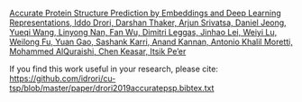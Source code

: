 [Accurate Protein Structure Prediction by Embeddings and Deep Learning Representations,
Iddo Drori, Darshan Thaker, Arjun Srivatsa, Daniel Jeong, Yueqi Wang, Linyong Nan, Fan Wu, Dimitri Leggas, Jinhao Lei, Weiyi Lu, Weilong Fu, Yuan Gao, Sashank Karri, Anand Kannan, Antonio Khalil Moretti, Mohammed AlQuraishi, Chen Keasar, Itsik Pe’er](https://github.com/idrori/cu-tsp/blob/master/paper/cuprotein-paper.pdf)

If you find this work useful in your research, please cite:
https://github.com/idrori/cu-tsp/blob/master/paper/drori2019accuratepsp.bibtex.txt
